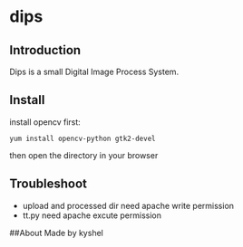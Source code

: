 # dips

## Introduction
Dips is a small Digital Image Process System.

## Install
install opencv first:

    yum install opencv-python gtk2-devel

then open the directory in your browser

## Troubleshoot
- upload and processed dir need apache write permission
- tt.py need apache excute permission

##About
Made by kyshel

